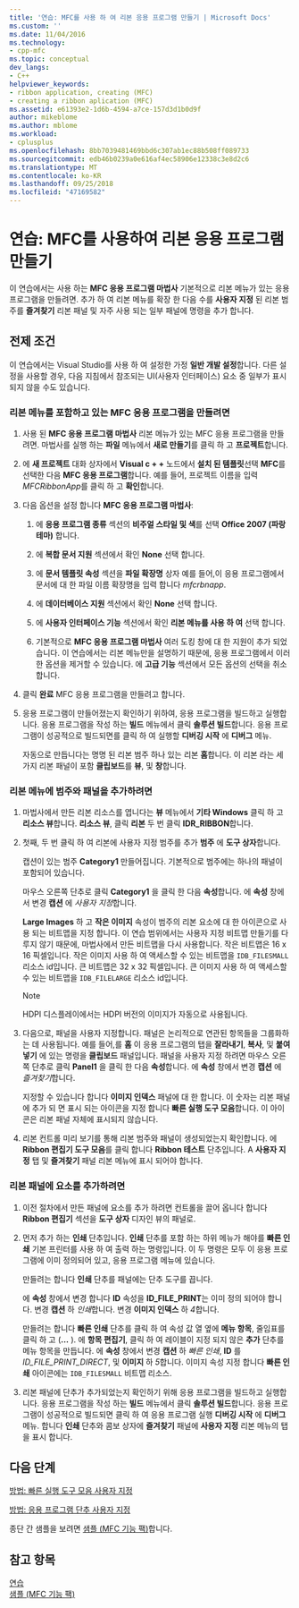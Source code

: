 ```yaml
---
title: '연습: MFC를 사용 하 여 리본 응용 프로그램 만들기 | Microsoft Docs'
ms.custom: ''
ms.date: 11/04/2016
ms.technology:
- cpp-mfc
ms.topic: conceptual
dev_langs:
- C++
helpviewer_keywords:
- ribbon application, creating (MFC)
- creating a ribbon aplication (MFC)
ms.assetid: e61393e2-1d6b-4594-a7ce-157d3d1b0d9f
author: mikeblome
ms.author: mblome
ms.workload:
- cplusplus
ms.openlocfilehash: 8bb7039481469bbd6c307ab1ec88b508ff089733
ms.sourcegitcommit: edb46b0239a0e616af4ec58906e12338c3e8d2c6
ms.translationtype: MT
ms.contentlocale: ko-KR
ms.lasthandoff: 09/25/2018
ms.locfileid: "47169582"
---
```

# <a name="walkthrough-creating-a-ribbon-application-by-using-mfc"></a>연습: MFC를 사용하여 리본 응용 프로그램 만들기

이 연습에서는 사용 하는 **MFC 응용 프로그램 마법사** 기본적으로 리본 메뉴가 있는 응용 프로그램을 만들려면. 추가 하 여 리본 메뉴를 확장 한 다음 수를 **사용자 지정** 된 리본 범주를 **즐겨찾기** 리본 패널 및 자주 사용 되는 일부 패널에 명령을 추가 합니다.

## <a name="prerequisites"></a>전제 조건

이 연습에서는 Visual Studio를 사용 하 여 설정한 가정 **일반 개발 설정**합니다. 다른 설정을 사용할 경우, 다음 지침에서 참조되는 UI(사용자 인터페이스) 요소 중 일부가 표시되지 않을 수도 있습니다.

### <a name="to-create-an-mfc-application-that-has-a-ribbon"></a>리본 메뉴를 포함하고 있는 MFC 응용 프로그램을 만들려면

1. 사용 된 **MFC 응용 프로그램 마법사** 리본 메뉴가 있는 MFC 응용 프로그램을 만들려면. 마법사를 실행 하는 **파일** 메뉴에서 **새로 만들기**를 클릭 하 고 **프로젝트**합니다.

1. 에 **새 프로젝트** 대화 상자에서 **Visual c + +** 노드에서 **설치 된 템플릿**선택 **MFC**를 선택한 다음  **MFC 응용 프로그램**합니다. 예를 들어, 프로젝트 이름을 입력 *MFCRibbonApp*를 클릭 하 고 **확인**합니다.

1. 다음 옵션을 설정 합니다 **MFC 응용 프로그램 마법사**:

    1. 에 **응용 프로그램 종류** 섹션의 **비주얼 스타일 및 색**를 선택 **Office 2007 (파랑 테마)** 합니다. 

    1. 에 **복합 문서 지원** 섹션에서 확인 **None** 선택 합니다.

    1. 에 **문서 템플릿 속성** 섹션을 **파일 확장명** 상자 예를 들어,이 응용 프로그램에서 문서에 대 한 파일 이름 확장명을 입력 합니다 *mfcrbnapp*.

    1. 에 **데이터베이스 지원** 섹션에서 확인 **None** 선택 합니다.

    1. 에 **사용자 인터페이스 기능** 섹션에서 확인 **리본 메뉴를 사용 하 여** 선택 합니다. 

    1. 기본적으로 **MFC 응용 프로그램 마법사** 여러 도킹 창에 대 한 지원이 추가 되었습니다. 이 연습에서는 리본 메뉴만을 설명하기 때문에, 응용 프로그램에서 이러한 옵션을 제거할 수 있습니다. 에 **고급 기능** 섹션에서 모든 옵션의 선택을 취소 합니다.

1. 클릭 **완료** MFC 응용 프로그램을 만들려고 합니다.

1. 응용 프로그램이 만들어졌는지 확인하기 위하여, 응용 프로그램을 빌드하고 실행합니다. 응용 프로그램을 작성 하는 **빌드** 메뉴에서 클릭 **솔루션 빌드**합니다. 응용 프로그램이 성공적으로 빌드되면를 클릭 하 여 실행할 **디버깅 시작** 에 **디버그** 메뉴.

    자동으로 만듭니다는 명명 된 리본 범주 하나 있는 리본 **홈**합니다. 이 리본 라는 세 가지 리본 패널이 포함 **클립보드**를 **뷰**, 및 **창**합니다.

### <a name="to-add-a-category-and-panel-to-the-ribbon"></a>리본 메뉴에 범주와 패널을 추가하려면

1. 마법사에서 만든 리본 리소스를 엽니다는 **뷰** 메뉴에서 **기타 Windows** 클릭 하 고 **리소스 뷰**합니다. **리소스 뷰**, 클릭 **리본** 두 번 클릭 **IDR_RIBBON**합니다.

1. 첫째, 두 번 클릭 하 여 리본에 사용자 지정 범주를 추가 **범주** 에 **도구 상자**합니다.

    캡션이 있는 범주 **Category1** 만들어집니다. 기본적으로 범주에는 하나의 패널이 포함되어 있습니다.

    마우스 오른쪽 단추로 클릭 **Category1** 을 클릭 한 다음 **속성**합니다. 에 **속성** 창에서 변경 **캡션** 에 *사용자 지정*합니다.

    **Large Images** 하 고 **작은 이미지** 속성이 범주의 리본 요소에 대 한 아이콘으로 사용 되는 비트맵을 지정 합니다. 이 연습 범위에서는 사용자 지정 비트맵 만들기를 다루지 않기 때문에, 마법사에서 만든 비트맵을 다시 사용합니다. 작은 비트맵은 16 x 16 픽셀입니다. 작은 이미지 사용 하 여 액세스할 수 있는 비트맵을 `IDB_FILESMALL` 리소스 id입니다. 큰 비트맵은 32 x 32 픽셀입니다. 큰 이미지 사용 하 여 액세스할 수 있는 비트맵을 `IDB_FILELARGE` 리소스 id입니다.

    > [!NOTE]
    > HDPI 디스플레이에서는 HDPI 버전의 이미지가 자동으로 사용됩니다.

1. 다음으로, 패널을 사용자 지정합니다. 패널은 논리적으로 연관된 항목들을 그룹화하는 데 사용됩니다. 예를 들어,를 **홈** 이 응용 프로그램의 탭을 **잘라내기**, **복사**, 및 **붙여넣기** 에 있는 명령을  **클립보드** 패널입니다. 패널을 사용자 지정 하려면 마우스 오른쪽 단추로 클릭 **Panel1** 을 클릭 한 다음 **속성**합니다. 에 **속성** 창에서 변경 **캡션** 에 *즐겨찾기*합니다.

    지정할 수 있습니다 합니다 **이미지 인덱스** 패널에 대 한 합니다. 이 숫자는 리본 패널에 추가 되 면 표시 되는 아이콘을 지정 합니다 **빠른 실행 도구 모음**합니다. 이 아이콘은 리본 패널 자체에 표시되지 않습니다.

1. 리본 컨트롤 미리 보기를 통해 리본 범주와 패널이 생성되었는지 확인합니다. 에 **Ribbon 편집기 도구 모음**를 클릭 합니다 **Ribbon 테스트** 단추입니다. A **사용자 지정** 탭 및 **즐겨찾기** 패널 리본 메뉴에 표시 되어야 합니다.

### <a name="to-add-elements-to-the-ribbon-panels"></a>리본 패널에 요소를 추가하려면

1. 이전 절차에서 만든 패널에 요소를 추가 하려면 컨트롤을 끌어 옵니다 합니다 **Ribbon 편집기** 섹션을 **도구 상자** 디자인 뷰의 패널로.

1. 먼저 추가 하는 **인쇄** 단추입니다. **인쇄** 단추를 포함 하는 하위 메뉴가 해야를 **빠른 인쇄** 기본 프린터를 사용 하 여 출력 하는 명령입니다. 이 두 명령은 모두 이 응용 프로그램에 이미 정의되어 있고, 응용 프로그램 메뉴에 있습니다.

    만들려는 합니다 **인쇄** 단추를 패널에는 단추 도구를 끕니다.

    에 **속성** 창에서 변경 합니다 **ID** 속성을 **ID_FILE_PRINT**는 이미 정의 되어야 합니다. 변경 **캡션** 하 *인쇄*합니다. 변경 **이미지 인덱스** 하 *4*합니다.

    만들려는 합니다 **빠른 인쇄** 단추를 클릭 하 여 속성 값 열 옆에 **메뉴 항목**, 줄임표를 클릭 하 고 (**...** ). 에 **항목 편집기**, 클릭 하 여 레이블이 지정 되지 않은 **추가** 단추를 메뉴 항목을 만듭니다. 에 **속성** 창에서 변경 **캡션** 하 *빠른 인쇄*, **ID** 를 *ID_FILE_PRINT_DIRECT*, 및 **이미지** 하 *5*합니다. 이미지 속성 지정 합니다 **빠른 인쇄** 아이콘에는 `IDB_FILESMALL` 비트맵 리소스.

1. 리본 패널에 단추가 추가되었는지 확인하기 위해 응용 프로그램을 빌드하고 실행합니다. 응용 프로그램을 작성 하는 **빌드** 메뉴에서 클릭 **솔루션 빌드**합니다. 응용 프로그램이 성공적으로 빌드되면 클릭 하 여 응용 프로그램 실행 **디버깅 시작** 에 **디버그** 메뉴. 합니다 **인쇄** 단추와 콤보 상자에 **즐겨찾기** 패널에 **사용자 지정** 리본 메뉴의 탭을 표시 합니다.

## <a name="next-steps"></a>다음 단계

[방법: 빠른 실행 도구 모음 사용자 지정](../mfc/how-to-customize-the-quick-access-toolbar.md)

[방법: 응용 프로그램 단추 사용자 지정](../mfc/how-to-customize-the-application-button.md)

종단 간 샘플을 보려면 [샘플 (MFC 기능 팩)](../visual-cpp-samples.md)합니다.

## <a name="see-also"></a>참고 항목

[연습](../mfc/walkthroughs-mfc.md)<br/>
[샘플 (MFC 기능 팩)](../visual-cpp-samples.md)
